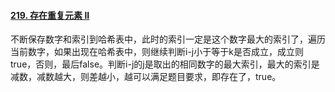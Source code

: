 #### [219. 存在重复元素 II](https://leetcode.cn/problems/contains-duplicate-ii/)

不断保存数字和索引到哈希表中，此时的索引一定是这个数字最大的索引了，遍历当前数字，如果出现在哈希表中，则继续判断i-j小于等于k是否成立，成立则true，否则，最后false。判断i-j的j是取出的相同数字的最大索引，最大的索引是减数，减数越大，则差越小，越可以满足题目要求，即存在了，true。